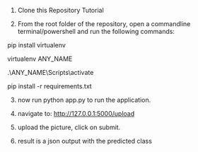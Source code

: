 1. Clone this Repository Tutorial

2. From the root folder of the repository, open a commandline terminal/powershell and run the following commands:

pip install virtualenv 

virtualenv ANY_NAME 

.\ANY_NAME\Scripts\activate 

pip install -r requirements.txt


3. now run python app.py to run the application.

4. navigate to: http://127.0.0.1:5000/upload

5. upload the picture, click on submit.

6. result is a json output with the predicted class 

